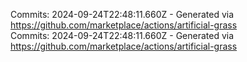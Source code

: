 Commits: 2024-09-24T22:48:11.660Z - Generated via https://github.com/marketplace/actions/artificial-grass
<br>
Commits: 2024-09-24T22:48:11.660Z - Generated via https://github.com/marketplace/actions/artificial-grass
<br>
